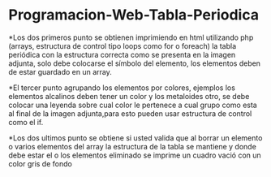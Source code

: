 # Programacion-Web-Tabla-Periodica

*Los dos primeros punto se obtienen imprimiendo en html utilizando php (arrays, estructura de control tipo loops como for o foreach) la tabla periódica con la estructura correcta como se presenta en la imagen adjunta, solo debe colocarse el símbolo del elemento, los elementos deben de estar guardado en un array.

*El tercer punto agrupando los elementos por colores, ejemplos los elementos alcalinos deben tener un color y los metaloides otro, se debe colocar una leyenda sobre cual color le pertenece a cual grupo como esta al final de la imagen adjunta,para esto pueden usar estructura de control como el if.

*Los dos ultimos punto se obtiene si usted valida que al borrar un elemento o varios elementos del array la estructura de la tabla se mantiene y donde debe estar el o los elementos eliminado se imprime un cuadro vació con un color gris de fondo

